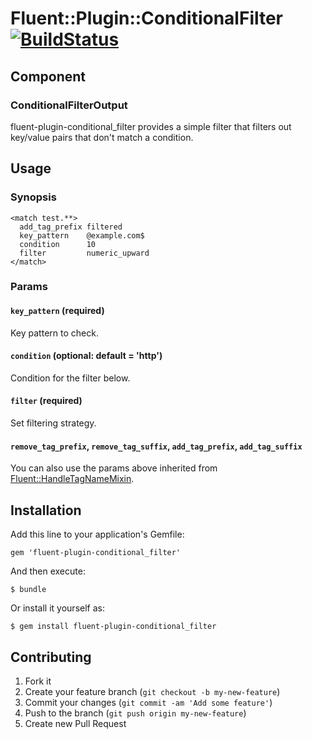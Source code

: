 # Fluent::Plugin::ConditionalFilter [![BuildStatus](https://secure.travis-ci.org/kentaro/fluent-plugin-conditional_filter)](http://travis-ci.org/kentaro/fluent-plugin-conditional_filter)

## Component

### ConditionalFilterOutput

fluent-plugin-conditional_filter provides a simple filter that filters out key/value pairs that don't match a condition.

## Usage

### Synopsis

```
<match test.**>
  add_tag_prefix filtered
  key_pattern    @example.com$
  condition      10
  filter         numeric_upward
</match>
```

### Params

#### `key_pattern` (required)

Key pattern to check.

#### `condition` (optional: default = 'http')

Condition for the filter below.

#### `filter` (required)

Set filtering strategy.

#### `remove_tag_prefix`, `remove_tag_suffix`, `add_tag_prefix`, `add_tag_suffix`

You can also use the params above inherited from [Fluent::HandleTagNameMixin](https://github.com/fluent/fluentd/blob/master/lib/fluent/mixin.rb).

## Installation

Add this line to your application's Gemfile:

    gem 'fluent-plugin-conditional_filter'

And then execute:

    $ bundle

Or install it yourself as:

    $ gem install fluent-plugin-conditional_filter

## Contributing

1. Fork it
2. Create your feature branch (`git checkout -b my-new-feature`)
3. Commit your changes (`git commit -am 'Add some feature'`)
4. Push to the branch (`git push origin my-new-feature`)
5. Create new Pull Request

